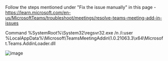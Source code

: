 
Follow the steps mentioned under "Fix the issue manually" in this page - https://learn.microsoft.com/en-us/MicrosoftTeams/troubleshoot/meetings/resolve-teams-meeting-add-in-issues

Command
%SystemRoot%\System32\regsvr32.exe /n /i:user %LocalAppData%\Microsoft\TeamsMeetingAddin\1.0.21063.3\x64\Microsoft.Teams.AddinLoader.dll

![image](https://user-images.githubusercontent.com/5275820/193173990-f6b8ad70-ea94-4a5a-824a-8c7ec5f0669f.png)

